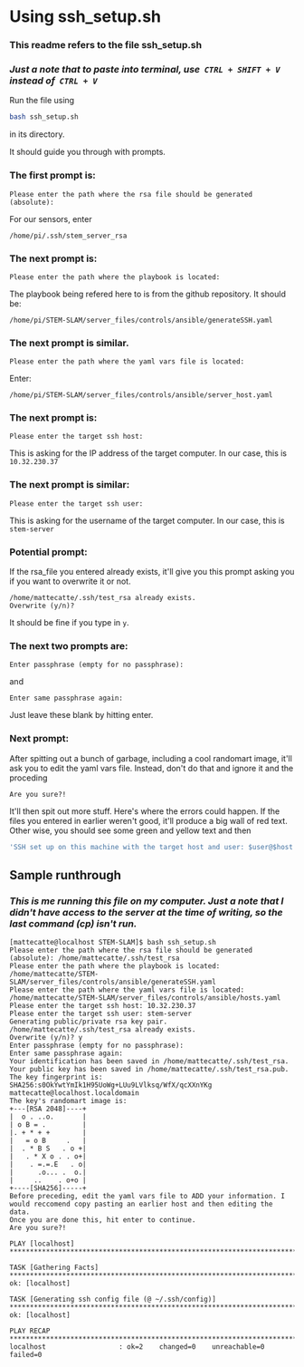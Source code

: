 # Using ssh_setup.sh
### This readme refers to the file ssh_setup.sh

### _Just a note that to paste into terminal, use &nbsp;```CTRL + SHIFT + V``` instead of &nbsp;```CTRL + V```_

Run the file using 
```bash
bash ssh_setup.sh
```
in its directory.

It should guide you through with prompts.

### __The first prompt is:__
```
Please enter the path where the rsa file should be generated (absolute):
```
For our sensors, enter 
```
/home/pi/.ssh/stem_server_rsa
```

### __The next prompt is:__
```
Please enter the path where the playbook is located:
```
The playbook being refered here to is from the github repository. It should be:
```
/home/pi/STEM-SLAM/server_files/controls/ansible/generateSSH.yaml
```

### __The next prompt is similar.__
```
Please enter the path where the yaml vars file is located:
```
Enter:
```
/home/pi/STEM-SLAM/server_files/controls/ansible/server_host.yaml
```

### __The next prompt is:__
```
Please enter the target ssh host:
```
This is asking for the IP address of the target computer. In our case, this is ```10.32.230.37```

### __The next prompt is similar:__
```
Please enter the target ssh user:
```
This is asking for the username of the target computer. In our case, this is ```stem-server```

### __Potential prompt:__
If the rsa_file you entered already exists, it'll give you this prompt asking you if you want to overwrite it or not. 
```
/home/mattecatte/.ssh/test_rsa already exists.
Overwrite (y/n)? 
```
It should be fine if you type in ```y```.

### __The next two prompts are:__
```
Enter passphrase (empty for no passphrase): 
```
and
```
Enter same passphrase again: 
```
Just leave these blank by hitting enter.

### __Next prompt:__

After spitting out a bunch of garbage, including a cool randomart image, it'll ask you to edit the yaml vars file. Instead, don't do that and ignore it and the proceding 
```
Are you sure?!
```

It'll then spit out more stuff. Here's where the errors could happen. If the files you entered in earlier weren't good, it'll produce a big wall of red text. Other wise, you should see some green and yellow text and then 
```bash
'SSH set up on this machine with the target host and user: $user@$host'
```





## Sample runthrough

### _This is me running this file on my computer. Just a note that I didn't have access to the server at the time of writing, so the last command (cp) isn't run._

```
[mattecatte@localhost STEM-SLAM]$ bash ssh_setup.sh 
Please enter the path where the rsa file should be generated (absolute): /home/mattecatte/.ssh/test_rsa
Please enter the path where the playbook is located: /home/mattecatte/STEM-SLAM/server_files/controls/ansible/generateSSH.yaml
Please enter the path where the yaml vars file is located: /home/mattecatte/STEM-SLAM/server_files/controls/ansible/hosts.yaml
Please enter the target ssh host: 10.32.230.37
Please enter the target ssh user: stem-server
Generating public/private rsa key pair.
/home/mattecatte/.ssh/test_rsa already exists.
Overwrite (y/n)? y
Enter passphrase (empty for no passphrase): 
Enter same passphrase again: 
Your identification has been saved in /home/mattecatte/.ssh/test_rsa.
Your public key has been saved in /home/mattecatte/.ssh/test_rsa.pub.
The key fingerprint is:
SHA256:s0OkYwtYmIk1H95UoWg+LUu9LVlksq/WfX/qcXXnYKg mattecatte@localhost.localdomain
The key's randomart image is:
+---[RSA 2048]----+
|  o . ..o.       |
| o B = .         |
|. + * + +        |
|   = o B     .   |
|  . * B S   . o +|
|   . * X o . . o+|
|    . =.=.E   . o|
|      .o... .  o.|
|     ..    . o+o |
+----[SHA256]-----+
Before preceding, edit the yaml vars file to ADD your information. I would reccomend copy pasting an earlier host and then editing the data.
Once you are done this, hit enter to continue.
Are you sure?!

PLAY [localhost] **************************************************************************************************************************************************************************************************

TASK [Gathering Facts] ********************************************************************************************************************************************************************************************
ok: [localhost]

TASK [Generating ssh config file (@ ~/.ssh/config)] ***************************************************************************************************************************************************************
ok: [localhost]

PLAY RECAP ********************************************************************************************************************************************************************************************************
localhost                  : ok=2    changed=0    unreachable=0    failed=0   
```


